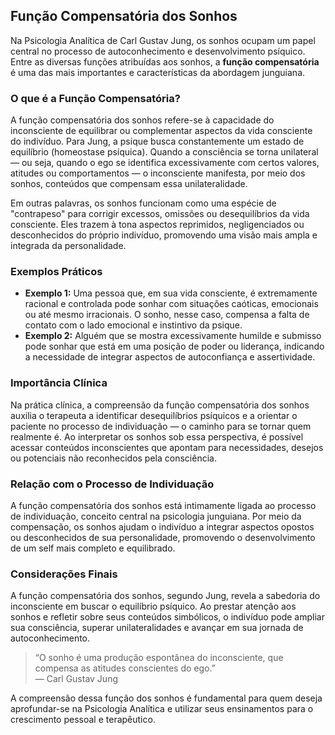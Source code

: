 
## Função Compensatória dos Sonhos

Na Psicologia Analítica de Carl Gustav Jung, os sonhos ocupam um papel central no processo de autoconhecimento e desenvolvimento psíquico. Entre as diversas funções atribuídas aos sonhos, a **função compensatória** é uma das mais importantes e características da abordagem junguiana.

### O que é a Função Compensatória?

A função compensatória dos sonhos refere-se à capacidade do inconsciente de equilibrar ou complementar aspectos da vida consciente do indivíduo. Para Jung, a psique busca constantemente um estado de equilíbrio (homeostase psíquica). Quando a consciência se torna unilateral — ou seja, quando o ego se identifica excessivamente com certos valores, atitudes ou comportamentos — o inconsciente manifesta, por meio dos sonhos, conteúdos que compensam essa unilateralidade.

Em outras palavras, os sonhos funcionam como uma espécie de "contrapeso" para corrigir excessos, omissões ou desequilíbrios da vida consciente. Eles trazem à tona aspectos reprimidos, negligenciados ou desconhecidos do próprio indivíduo, promovendo uma visão mais ampla e integrada da personalidade.

### Exemplos Práticos

- **Exemplo 1:** Uma pessoa que, em sua vida consciente, é extremamente racional e controlada pode sonhar com situações caóticas, emocionais ou até mesmo irracionais. O sonho, nesse caso, compensa a falta de contato com o lado emocional e instintivo da psique.
- **Exemplo 2:** Alguém que se mostra excessivamente humilde e submisso pode sonhar que está em uma posição de poder ou liderança, indicando a necessidade de integrar aspectos de autoconfiança e assertividade.

### Importância Clínica

Na prática clínica, a compreensão da função compensatória dos sonhos auxilia o terapeuta a identificar desequilíbrios psíquicos e a orientar o paciente no processo de individuação — o caminho para se tornar quem realmente é. Ao interpretar os sonhos sob essa perspectiva, é possível acessar conteúdos inconscientes que apontam para necessidades, desejos ou potenciais não reconhecidos pela consciência.

### Relação com o Processo de Individuação

A função compensatória dos sonhos está intimamente ligada ao processo de individuação, conceito central na psicologia junguiana. Por meio da compensação, os sonhos ajudam o indivíduo a integrar aspectos opostos ou desconhecidos de sua personalidade, promovendo o desenvolvimento de um self mais completo e equilibrado.

### Considerações Finais

A função compensatória dos sonhos, segundo Jung, revela a sabedoria do inconsciente em buscar o equilíbrio psíquico. Ao prestar atenção aos sonhos e refletir sobre seus conteúdos simbólicos, o indivíduo pode ampliar sua consciência, superar unilateralidades e avançar em sua jornada de autoconhecimento.

> “O sonho é uma produção espontânea do inconsciente, que compensa as atitudes conscientes do ego.”  
> — Carl Gustav Jung

A compreensão dessa função dos sonhos é fundamental para quem deseja aprofundar-se na Psicologia Analítica e utilizar seus ensinamentos para o crescimento pessoal e terapêutico.
```
